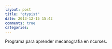 ```yaml
---
layout: post
title: "gtypist"
date: 2013-12-15 15:42
comments: true
categories: 
---
```

Programa para aprender mecanografia en ncurses.

